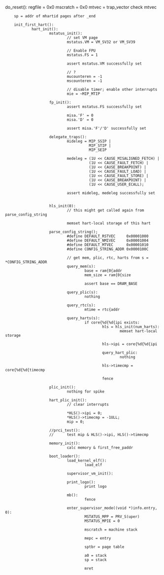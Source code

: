 do_reset():
        regfile = 0x0
        mscratch = 0x0
        mtvec = trap_vector
        check mtvec

        sp = addr of mhartid pages after _end

        init_first_hart():
                hart_init():
                        mstatus_init():
                                // set VM page
                                mstatus.VM = VM_SV32 or VM_SV39
                                
                                // Enable FPU
                                mstatus.FS = 1

                                assert mstatus.VM successfully set

                                // ?
                                mucounteren = -1
                                mscounteren = -1

                                // disable timer; enable other interrupts
                                mie = ~MIP_MTIP

                        fp_init():
                                assert mstatus.FS successfully set

                                misa.'F' = 0 
                                misa.'D' = 0

                                assert misa.'F'/'D' successfully set

                        delegate_traps():
                                mideleg = MIP_SSIP |
                                          MIP_STIP |
                                          MIP_SEIP

                                medeleg = (1U << CAUSE_MISALIGNED_FETCH) |
                                          (1U << CAUSE_FAULT_FETCH) |
                                          (1U << CAUSE_BREAKPOINT) |
                                          (1U << CAUSE_FAULT_LOAD) |
                                          (1U << CAUSE_FAULT_STORE) |
                                          (1U << CAUSE_BREAKPOINT) |
                                          (1U << CAUSE_USER_ECALL);

                                assert mideleg, medeleg successfully set


                        hls_init(0):
                                // this might get called again from parse_config_string
                                
                                memset hart-local storage of this hart

                        parse_config_string();
                                #define DEFAULT_RSTVEC     0x00001000
                                #define DEFAULT_NMIVEC     0x00001004
                                #define DEFAULT_MTVEC      0x00001010
                                #define CONFIG_STRING_ADDR 0x0000100C

                                // get mem, plic, rtc, harts from s = *CONFIG_STRING_ADDR
                                query_mem(s):
                                        base = ram{0{addr
                                        mem_size = ram{0{size

                                        assert base == DRAM_BASE
                                
                                query_plic(s):
                                        nothing

                                query_rtc(s):
                                        mtime = rtc{addr

                                query_harts(s):
                                        if core{%d{%d{ipi exists:
                                                hls = hls_init(num_harts):
                                                        memset hart-local storage

                                                hls->ipi = core{%d{%d{ipi

                                                query_hart_plic:
                                                        nothing
                                                
                                                hls->timecmp = core{%d{%d{timecmp

                                                fence

                        plic_init():
                                nothing for spike

                        hart_plic_init():
                                // clear interrupts

                                *HLS()->ipi = 0;
                                *HLS()->timecmp = -1ULL;
                                mip = 0;

                        //prci_test():
                        //      test mip & HLS()->ipi, HLS()->timecmp

                        memory_init():
                                calc memory & first_free_paddr

                        boot_loader():
                                load_kernel_elf():
                                        load_elf

                                supervisor_vm_init():

                                print_logo():
                                        print logo

                                mb():
                                        fence

                                enter_supervisor_mode((void *)info.entry, 0):
                                        MSTATUS_MPP = PRV_S(uper)
                                        MSTATUS_MPIE = 0

                                        mscratch = machine stack

                                        mepc = entry

                                        sptbr = page table

                                        a0 = stack
                                        sp = stack

                                        mret

